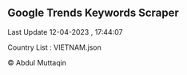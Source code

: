 

## Google Trends Keywords Scraper 
 
Last Update 12-04-2023 , 17:44:07

Country List :
VIETNAM.json



© Abdul Muttaqin 
